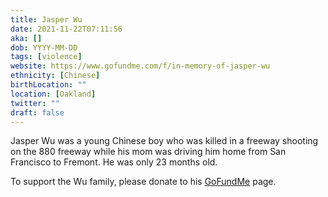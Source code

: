 ```yaml
---
title: Jasper Wu
date: 2021-11-22T07:11:56
aka: []
dob: YYYY-MM-DD
tags: [violence]
website: https://www.gofundme.com/f/in-memory-of-jasper-wu
ethnicity: [Chinese]
birthLocation: ""
location: [Oakland]
twitter: ""
draft: false
---
```


Jasper Wu was a young Chinese boy who was killed in a freeway shooting on the 880 freeway while his mom was driving him home from San Francisco to Fremont. He was only 23 months old.

To support the Wu family, please donate to his [GoFundMe](https://www.gofundme.com/f/in-memory-of-jasper-wu) page.
